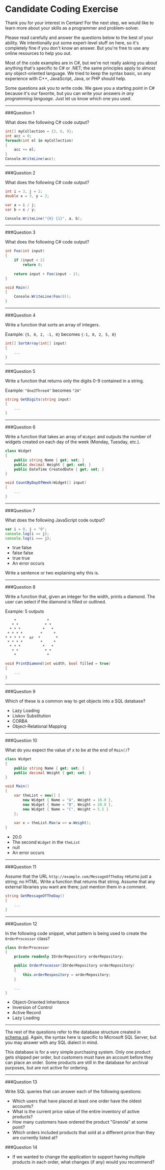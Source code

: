 # Candidate Coding Exercise

Thank you for your interest in Centare! For the next step, we would like to learn more about your skills as a programmer and problem-solver.

Please read carefully and answer the questions below to the best of your ability. We intentionally put some expert-level stuff on here, so it's completely fine if you don't know an answer. But you're free to use any online resources to help you out.

Most of the code examples are in C#, but we're not really asking you about anything that's specific to C# or .NET; the same principles apply to almost any object-oriented language. We tried to keep the syntax basic, so any experience with C++, JavaScript, Java, or PHP should help.

Some questions ask you to write code. We gave you a starting point in C# because it's our favorite, but you can write your answers *in any programming language*. Just let us know which one you used.

---
###Question 1

What does the following C# code output?

```csharp
int[] myCollection = {3, 6, 9};
int acc = 0;
foreach(int el in myCollection)
{
	acc += el;
}
Console.WriteLine(acc);
```

---
###Question 2

What does the following C# code output?

```csharp
int i = 3, j = 2;
double x = 3, y = 2;

var a = i / j;
var b = x / y;

Console.WriteLine("{0} {1}", a, b);
```

---
###Question 3

What does the following C# code output?

```csharp
int Foo(int input)
{
	if (input < 2)
		return 0;
	
	return input + Foo(input - 2);
}

void Main()
{
	Console.WriteLine(Foo(8));
}
```

---
###Question 4

Write a function that sorts an array of integers.

Example: `{5, 8, 2, -1, 0}` becomes `{-1, 0, 2, 5, 8}`

```csharp
int[] SortArray(int[] input)
{
	...
}
```

---
###Question 5

Write a function that returns only the digits 0-9 contained in a string.

Example: `"One2Three4"` becomes `"24"`

```csharp
string GetDigits(string input)
{
	...
}
```

---
###Question 6

Write a function that takes an array of `Widget` and outputs the number of widgets created on each day of the week (Monday, Tuesday, etc.).

```csharp
class Widget
{
	public string Name { get; set; }
	public decimal Weight { get; set; }
	public DateTime CreatedDate { get; set; }
}

void CountByDayOfWeek(Widget[] input)
{
	...
}
```

---
###Question 7

What does the following JavaScript code output?

```javascript
var i = 0, j = "0";
console.log(i == j);
console.log(i === j);
```

* true false
* false false
* true true
* An error occurs

Write a sentence or two explaining why this is.

---
###Question 8

Write a function that, given an integer for the width, prints a diamond. The user can select if the diamond is filled or outlined.

Example: 5 outputs

        *              *
       * *            * *
	  * * *          *   *
	 * * * *        *     *
	* * * * *  or  *       *
	 * * * *        *     *
	  * * *          *   *
       * *            * *
        *              *


```csharp
void PrintDiamond(int width, bool filled = true)
{
	...
}
```

---
###Question 9

Which of these is a common way to get objects into a SQL database?

* Lazy Loading
* Liskov Substitution
* CORBA
* Object-Relational Mapping

---
###Question 10

What do you expect the value of x to be at the end of `Main()`?

```csharp
class Widget
{
	public string Name { get; set; }
	public decimal Weight { get; set; }
}

void Main()
{
	var theList = new[] {
		new Widget { Name = "A", Weight = 10.0 },
		new Widget { Name = "B", Weight = 20.0 },
		new Widget { Name = "C", Weight = 5.5 }
	};
	
	var x = theList.Max(w => w.Weight);
}
```
	
* 20.0
* The second `Widget` in the `theList`
* null
* An error occurs

---
###Question 11

Assume that the URL `http://example.com/MessageOfTheDay` returns just a string; no HTML. Write a function that returns that string. Assume that any external libraries you want are there; just mention them in a comment.

```csharp
string GetMessageOfTheDay()
{
	...
}
```
	
---
###Question 12

In the following code snippet, what pattern is being used to create the `OrderProcessor` class?

```csharp
class OrderProcessor
{
	private readonly IOrderRepository orderRepository;

	public OrderProcessor(IOrderRepository orderRepository)
	{
		this.orderRespository = orderRepository;
	}

	...
}
```
	
* Object-Oriented Inheritance
* Inversion of Control
* Active Record
* Lazy Loading

---

The rest of the questions refer to the database structure created in [schema.sql](schema.sql "schema.sql"). Again, the syntax here is specific to Microsoft SQL Server, but you may answer with any SQL dialect in mind.

This database is for a very simple purchasing system. Only one product gets shipped per order, but customers must have an account before they can place an order. Some products are still in the database for archival purposes, but are not active for ordering.

---

###Question 13

Write SQL queries that can answer each of the following questions:

* Which users that have placed at least one order have the oldest accounts?
* What is the current price value of the entire inventory of active products?
* How many customers have ordered the product "Granola" at some point?
* Which orders included products that sold at a different price than they are currently listed at?

###Question 14

* If we wanted to change the application to support having multiple products in each order, what changes (if any) would you recommend?